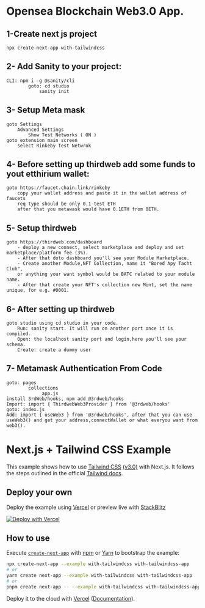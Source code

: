 # Opensea Blockchain Web3.0 App.

## 1-Create next js project 
    npx create-next-app with-tailwindcss 
    
## 2- Add Sanity to your project: 
    CLI: npm i -g @sanity/cli
            goto: cd studio 
                sanity init 

## 3- Setup Meta mask
    goto Settings
        Advanced Settings 
            Show Test Networks ( ON )
    goto extension main screen
        select Rinkeby Test Netwrok

## 4- Before setting up thirdweb add some funds to yout etthirium wallet:
    goto https://faucet.chain.link/rinkeby
        copy your wallet address and paste it in the wallet address of faucets
        req type should be only 0.1 test ETH
        after that you metawask would have 0.1ETH from 0ETH.

## 5- Setup thirdweb
    goto https://thirdweb.com/dashboard
        - deploy a new connect, select marketplace and deploy and set marketplace/platform fee (3%).
        - After that doto dashboard you'll see your Module Marketplace.
        - Create another Module,NFT Collection, name it "Bored Apy Tacht Club",
        or anything your want symbol would be BATC related to your module name.
        - After that create your NFT's collection new Mint, set the name unique, for e.g. #0001.
        
## 6- After setting up thirdweb
    goto studio using cd studio in your code.
        Run: sanity start. It will run on another port once it is compiled. 
        Open: the localhost sanity port and login,here you'll see your schema.
        Create: create a dummy user

## 7- Metamask Authentication From Code
    goto: pages 
            collections
                _app.js
    install 3rdWeb/hooks, npm add @3rdweb/hooks    
    Import: import { ThirdwebWeb3Provider } from '@3rdweb/hooks'
    goto: index.js 
    Add: import { useWeb3 } from '@3rdweb/hooks', after that you can use useWeb3() and get your address,connectWallet or what everyou want from web3().
# Next.js + Tailwind CSS Example

This example shows how to use [Tailwind CSS](https://tailwindcss.com/) [(v3.0)](https://tailwindcss.com/blog/tailwindcss-v3) with Next.js. It follows the steps outlined in the official [Tailwind docs](https://tailwindcss.com/docs/guides/nextjs).

## Deploy your own

Deploy the example using [Vercel](https://vercel.com?utm_source=github&utm_medium=readme&utm_campaign=next-example) or preview live with [StackBlitz](https://stackblitz.com/github/vercel/next.js/tree/canary/examples/with-tailwindcss)

[![Deploy with Vercel](https://vercel.com/button)](https://vercel.com/new/git/external?repository-url=https://github.com/vercel/next.js/tree/canary/examples/with-tailwindcss&project-name=with-tailwindcss&repository-name=with-tailwindcss)

## How to use

Execute [`create-next-app`](https://github.com/vercel/next.js/tree/canary/packages/create-next-app) with [npm](https://docs.npmjs.com/cli/init) or [Yarn](https://yarnpkg.com/lang/en/docs/cli/create/) to bootstrap the example:

```bash
npx create-next-app --example with-tailwindcss with-tailwindcss-app
# or
yarn create next-app --example with-tailwindcss with-tailwindcss-app
# or
pnpm create next-app -- --example with-tailwindcss with-tailwindcss-app
```

Deploy it to the cloud with [Vercel](https://vercel.com/new?utm_source=github&utm_medium=readme&utm_campaign=next-example) ([Documentation](https://nextjs.org/docs/deployment)).
